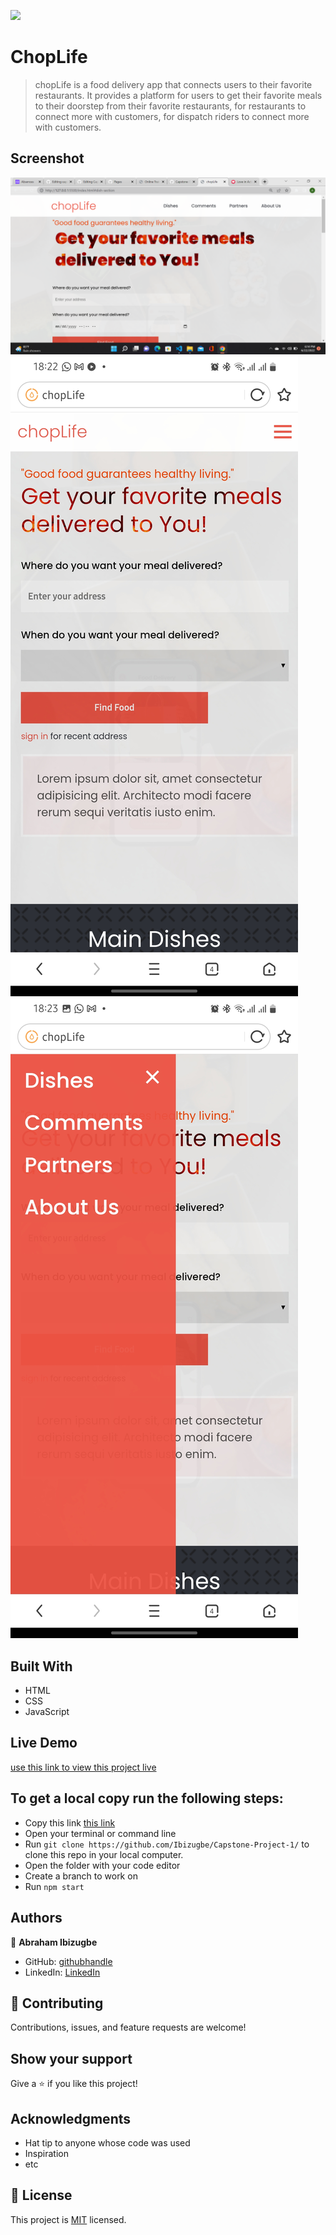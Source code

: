 ![](https://img.shields.io/badge/Microverse-blueviolet)

# ChopLife

> chopLife is a food delivery app that connects users to their favorite restaurants. It provides a platform for users to get their favorite meals to their doorstep from their favorite restaurants, for restaurants to connect more with customers, for dispatch riders to connect more with customers.

## Screenshot

![Desktop Home Screen](./Assets/Screenshots/desktop-landing.png)
![Mobile Home Screen](./Assets/Screenshots/mobile-home-page.jpg)
![Mobile Menu](./Assets/Screenshots/mobile-menu.jpg)

## Built With

- HTML
- CSS
- JavaScript

## Live Demo
[use this link to view this project live](https://choplife77.netlify.app/index.html)

## To get a local copy run the following steps:

- Copy this link [this link](https://github.com/Ibizugbe/Capstone-Project-1/)
- Open your terminal or command line
- Run `git clone https://github.com/Ibizugbe/Capstone-Project-1/` to clone this repo in your local computer.
- Open the folder with your code editor
- Create a branch to work on
- Run `npm start`

## Authors

👤 **Abraham Ibizugbe**

- GitHub: [githubhandle](https://github.com/Ibizugbe)
- LinkedIn: [LinkedIn](https://www.linkedin.com/in/abraham-ibizugbe-763791115/)

## 🤝 Contributing

Contributions, issues, and feature requests are welcome!

## Show your support

Give a ⭐️ if you like this project!

## Acknowledgments

- Hat tip to anyone whose code was used
- Inspiration
- etc

## 📝 License

This project is [MIT](./MIT.md) licensed.
